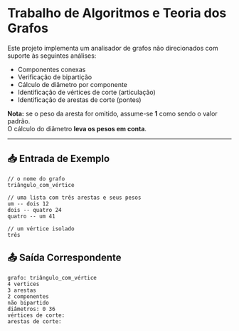 # Trabalho de Algoritmos e Teoria dos Grafos

Este projeto implementa um analisador de grafos não direcionados com suporte às seguintes análises:

- Componentes conexas  
- Verificação de bipartição  
- Cálculo de diâmetro por componente  
- Identificação de vértices de corte (articulação)  
- Identificação de arestas de corte (pontes)  

 **Nota:** se o peso da aresta for omitido, assume-se **1** como sendo o valor padrão.  
 O cálculo do diâmetro **leva os pesos em conta**.

---

## 📥 Entrada de Exemplo

```text
// o nome do grafo
triângulo_com_vértice

// uma lista com três arestas e seus pesos
um -- dois 12
dois -- quatro 24
quatro -- um 41

// um vértice isolado
três
```

## 📤 Saída Correspondente
```text
grafo: triângulo_com_vértice
4 vertices
3 arestas
2 componentes
não bipartido
diâmetros: 0 36
vértices de corte:
arestas de corte:
```
